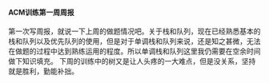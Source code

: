 #### ACM训练第一周周报
  第一次写周报，就说一下上周的做题情况吧。关于栈和队列，现在已经熟悉基本的栈和队列以及优先队列的使用，但是对于单调栈和队列来说，还是知之甚微，无法在做题的过程中达到熟练运用的程度。所以单调栈和队列这里我仍需要在空余时间做下知识填充。
  下周的训练中的树又是让人头疼的一大难点，但是没关系，坚持就是胜利，勤能补拙。

